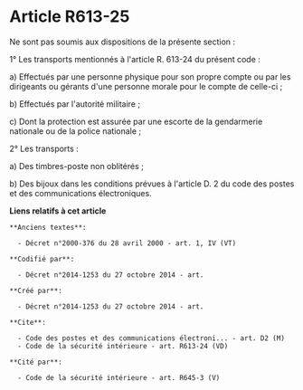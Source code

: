 # Article R613-25

Ne sont pas soumis aux dispositions de la présente section : 

1° Les transports mentionnés à l'article R. 613-24 du présent code : 

a) Effectués par une personne physique pour son propre compte ou par les dirigeants ou gérants d'une personne morale pour le
compte de celle-ci ; 

b) Effectués par l'autorité militaire ; 

c) Dont la protection est assurée par une escorte de la gendarmerie nationale ou de la police nationale ; 

2° Les transports : 

a) Des timbres-poste non oblitérés ; 

b) Des bijoux dans les conditions prévues à l'article D. 2 du code des postes et des communications électroniques.

**Liens relatifs à cet article**

	**Anciens textes**:

	  - Décret n°2000-376 du 28 avril 2000 - art. 1, IV (VT)

	**Codifié par**:

	  - Décret n°2014-1253 du 27 octobre 2014 - art.

	**Créé par**:

	  - Décret n°2014-1253 du 27 octobre 2014 - art.

	**Cite**:

	  - Code des postes et des communications électroni... - art. D2 (M)
	  - Code de la sécurité intérieure - art. R613-24 (VD)

	**Cité par**:

	  - Code de la sécurité intérieure - art. R645-3 (V)
